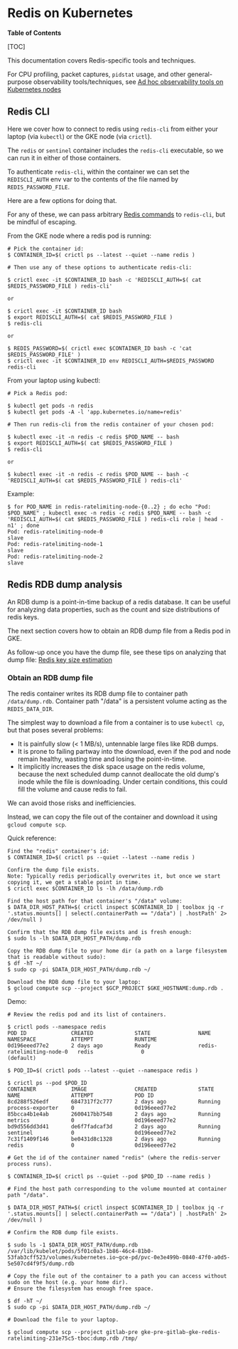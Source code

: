 # Redis on Kubernetes

**Table of Contents**

[TOC]

This documentation covers Redis-specific tools and techniques.

For CPU profiling, packet captures, `pidstat` usage, and other general-purpose observability tools/techniques, see
[Ad hoc observability tools on Kubernetes nodes](../kube/k8s-adhoc-observability.md)

## Redis CLI

Here we cover how to connect to redis using `redis-cli` from either your laptop (via `kubectl`) or the GKE node (via `crictl`).

The `redis` or `sentinel` container includes the `redis-cli` executable, so we can run it in either of those containers.

To authenticate `redis-cli`, within the container we can set the `REDISCLI_AUTH` env var to the contents of the file named by `REDIS_PASSWORD_FILE`.

Here are a few options for doing that.

For any of these, we can pass arbitrary [Redis commands](https://redis.io/commands/) to `redis-cli`, but be mindful of escaping.

From the GKE node where a redis pod is running:

```
# Pick the container id:
$ CONTAINER_ID=$( crictl ps --latest --quiet --name redis )

# Then use any of these options to authenticate redis-cli:

$ crictl exec -it $CONTAINER_ID bash -c 'REDISCLI_AUTH=$( cat $REDIS_PASSWORD_FILE ) redis-cli'

or

$ crictl exec -it $CONTAINER_ID bash
$ export REDISCLI_AUTH=$( cat $REDIS_PASSWORD_FILE )
$ redis-cli

or

$ REDIS_PASSWORD=$( crictl exec $CONTAINER_ID bash -c 'cat $REDIS_PASSWORD_FILE' )
$ crictl exec -it $CONTAINER_ID env REDISCLI_AUTH=$REDIS_PASSWORD redis-cli
```

From your laptop using kubectl:

```
# Pick a Redis pod:

$ kubectl get pods -n redis
$ kubectl get pods -A -l 'app.kubernetes.io/name=redis'

# Then run redis-cli from the redis container of your chosen pod:

$ kubectl exec -it -n redis -c redis $POD_NAME -- bash
$ export REDISCLI_AUTH=$( cat $REDIS_PASSWORD_FILE )
$ redis-cli

or

$ kubectl exec -it -n redis -c redis $POD_NAME -- bash -c 'REDISCLI_AUTH=$( cat $REDIS_PASSWORD_FILE ) redis-cli'
```

Example:

```
$ for POD_NAME in redis-ratelimiting-node-{0..2} ; do echo "Pod: $POD_NAME" ; kubectl exec -n redis -c redis $POD_NAME -- bash -c 'REDISCLI_AUTH=$( cat $REDIS_PASSWORD_FILE ) redis-cli role | head -n1' ; done
Pod: redis-ratelimiting-node-0
slave
Pod: redis-ratelimiting-node-1
slave
Pod: redis-ratelimiting-node-2
slave
```

## Redis RDB dump analysis

An RDB dump is a point-in-time backup of a redis database.
It can be useful for analyzing data properties, such as the count and size distributions of redis keys.

The next section covers how to obtain an RDB dump file from a Redis pod in GKE.

As follow-up once you have the dump file, see these tips on analyzing that dump file:
[Redis key size estimation](redis.md#key-size-estimation)

### Obtain an RDB dump file

The redis container writes its RDB dump file to container path `/data/dump.rdb`.
Container path "/data" is a persistent volume acting as the `REDIS_DATA_DIR`.

The simplest way to download a file from a container is to use `kubectl cp`, but that poses several problems:

* It is painfully slow (< 1 MB/s), untennable large files like RDB dumps.
* It is prone to failing partway into the download, even if the pod and node remain healthy, wasting time and losing the point-in-time.
* It implicitly increases the disk space usage on the redis volume, because the next scheduled dump cannot deallocate the old dump's inode while the file is downloading.
  Under certain conditions, this could fill the volume and cause redis to fail.

We can avoid those risks and inefficiencies.

Instead, we can copy the file out of the container and download it using `gcloud compute scp`.

Quick reference:

```
Find the "redis" container's id:
$ CONTAINER_ID=$( crictl ps --quiet --latest --name redis )

Confirm the dump file exists.
Note: Typically redis periodically overwrites it, but once we start copying it, we get a stable point in time.
$ crictl exec $CONTAINER_ID ls -lh /data/dump.rdb

Find the host path for that container's "/data" volume:
$ DATA_DIR_HOST_PATH=$( crictl inspect $CONTAINER_ID | toolbox jq -r '.status.mounts[] | select(.containerPath == "/data") | .hostPath' 2> /dev/null )

Confirm that the RDB dump file exists and is fresh enough:
$ sudo ls -lh $DATA_DIR_HOST_PATH/dump.rdb

Copy the RDB dump file to your home dir (a path on a large filesystem that is readable without sudo):
$ df -hT ~/
$ sudo cp -pi $DATA_DIR_HOST_PATH/dump.rdb ~/

Download the RDB dump file to your laptop:
$ gcloud compute scp --project $GCP_PROJECT $GKE_HOSTNAME:dump.rdb .
```

Demo:

```
# Review the redis pod and its list of containers.

$ crictl pods --namespace redis
POD ID              CREATED             STATE               NAME                        NAMESPACE           ATTEMPT             RUNTIME
0d196eeed77e2       2 days ago          Ready               redis-ratelimiting-node-0   redis               0                   (default)

$ POD_ID=$( crictl pods --latest --quiet --namespace redis )

$ crictl ps --pod $POD_ID
CONTAINER           IMAGE               CREATED             STATE               NAME                ATTEMPT             POD ID
8cd288f526edf       6847317f2c777       2 days ago          Running             process-exporter    0                   0d196eeed77e2
85bcca4b1e4ab       2600417bb7548       2 days ago          Running             metrics             0                   0d196eeed77e2
bd9d556dd3d41       de6f7fadcaf3d       2 days ago          Running             sentinel            0                   0d196eeed77e2
7c31f1409f146       be0431d8c1328       2 days ago          Running             redis               0                   0d196eeed77e2

# Get the id of the container named "redis" (where the redis-server process runs).

$ CONTAINER_ID=$( crictl ps --quiet --pod $POD_ID --name redis )

# Find the host path corresponding to the volume mounted at container path "/data".

$ DATA_DIR_HOST_PATH=$( crictl inspect $CONTAINER_ID | toolbox jq -r '.status.mounts[] | select(.containerPath == "/data") | .hostPath' 2> /dev/null )

# Confirm the RDB dump file exists.

$ sudo ls -1 $DATA_DIR_HOST_PATH/dump.rdb
/var/lib/kubelet/pods/5f01c0a3-1b86-46c4-81b0-53fab3cff523/volumes/kubernetes.io~gce-pd/pvc-0e3e499b-0840-47f0-a0d5-5e507cd4f9f5/dump.rdb

# Copy the file out of the container to a path you can access without sudo on the host (e.g. your home dir).
# Ensure the filesystem has enough free space.

$ df -hT ~/
$ sudo cp -pi $DATA_DIR_HOST_PATH/dump.rdb ~/

# Download the file to your laptop.

$ gcloud compute scp --project gitlab-pre gke-pre-gitlab-gke-redis-ratelimiting-231e75c5-tboc:dump.rdb /tmp/
```
